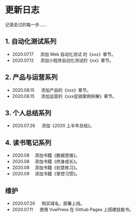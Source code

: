 # 更新日志

记录走过的每一步……

## 1. 自动化测试系列

* 2020.07.17 &emsp; 添加 Web 自动化测试 的《xxx》章节。
* 2020.07.12 &emsp; 添加小程序自动化测试的《xx》章节。

## 2. 产品与运营系列

* 2020.08.15 &emsp; 添加产品的《xxx》章节。
* 2020.08.15 &emsp; 添加运营的《xxx促销案例拆解》章节。

## 3. 个人总结系列

* 2020.07.26 &emsp; 添加《2020 上半年总结》。

## 4. 读书笔记系列

* 2020.08 &emsp;添加书籍《数据思维》。
* 2020.08 &emsp;添加书籍《终身成长》。
* 2020.08 &emsp;添加书籍《刻意练习》。
* 2020.09 &emsp;添加书籍《掌控习惯》。

## 维护

* 2020.07.26 &emsp; 购买域名，部署上线。
* 2020.07.11 &emsp; 使用 VuePress 在 Github Pages 上搭建技能书。
